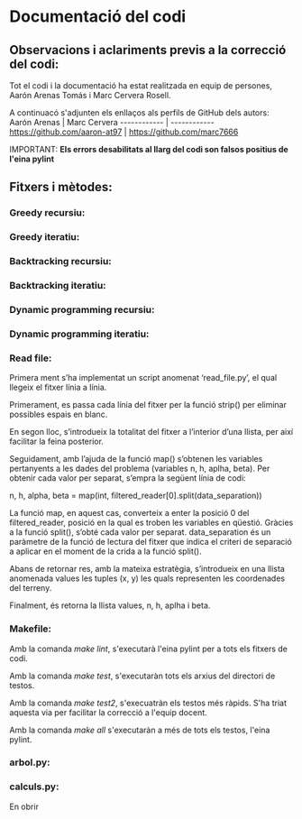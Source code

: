 # Documentació del codi

## Observacions i aclariments previs a la correcció del codi:

Tot el codi i la documentació ha estat realitzada en equip de persones, Aarón Arenas Tomás i Marc Cervera Rosell.

A continuacó s'adjunten els enllaços als perfils de GitHub dels autors:
Aarón Arenas | Marc Cervera
------------ | ------------
https://github.com/aaron-at97 | https://github.com/marc7666

IMPORTANT: **Els errors desabilitats al llarg del codi son falsos positius de l'eina pylint**

## Fitxers i mètodes:

### Greedy recursiu:

### Greedy iteratiu:

### Backtracking recursiu:

### Backtracking iteratiu:

### Dynamic programming recursiu:

### Dynamic programming iteratiu:

### Read file:

Primera ment s’ha implementat un script anomenat ‘read_file.py’, el qual llegeix el fitxer línia a línia.

Primerament, es passa cada línia del fitxer per la funció strip() per eliminar possibles espais en blanc.

En segon lloc, s’introdueix la totalitat del fitxer a l’interior d’una llista, per així facilitar la feina posterior.

Seguidament, amb l’ajuda de la funció map() s’obtenen les variables pertanyents a les dades del problema (variables n, h, aplha, beta). Per obtenir cada valor per separat, s’empra la següent línia de codi:

n, h, alpha, beta = map(int, filtered_reader[0].split(data_separation))

La funció map, en aquest cas, converteix a enter la posició 0 del filtered_reader, posició en la qual es troben les variables en qüestió. Gràcies a la funció split(), s’obté cada valor per separat. data_separation és un paràmetre de la funció de lectura del fitxer que indica el criteri de separació a aplicar en el moment de la crida a la funció split().

Abans de retornar res, amb la mateixa estratègia, s’introdueix en una llista anomenada values les tuples (x, y) les quals representen les coordenades del terreny.

Finalment, és retorna la llista values, n, h, aplha i beta.

### Makefile:

Amb la comanda _make lint_, s'executarà l'eina pylint per a tots els fitxers de codi.

Amb la comanda _make test_, s'executaràn tots els arxius del directori de testos.

Amb la comanda _make test2_, s'execuatràn els testos més ràpids. S'ha triat aquesta via per facilitar la correcció a l'equip docent.

Amb la comanda _make all_ s'executaràn a més de tots els testos, l'eina pylint.

### arbol.py:

### calculs.py:

En obrir 
